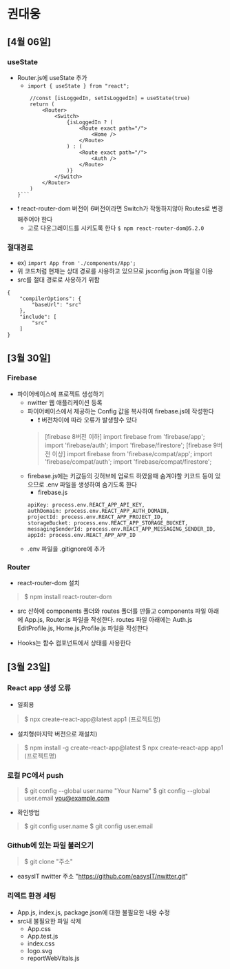 # 권대웅
## [4월 06일]

### useState
- Router.js에 useState 추가
    - ```import { useState } from "react";```
    ```const AppRouter = ({ isLoggedIn }) => {
        //const [isLoggedIn, setIsLoggedIn] = useState(true)
        return (
            <Router>
                <Switch>
                    {isLoggedIn ? (
                        <Route exact path="/">
                            <Home />
                        </Route>
                    ) : (
                        <Route exact path="/">
                            <Auth />
                        </Route>
                    )}
                </Switch>
            </Router>
        )
    }```
- :exclamation: react-router-dom 버전이 6버전이라면 Switch가 작동하지않아 Routes로 변경해주어야 한다 
    - 고로 다운그레이드를 시키도록 한다 
    ```$ npm react-router-dom@5.2.0```
### 절대경로
- ex) ```import App from './components/App';```
- 위 코드처럼 현재는 상대 경로를 사용하고 있으므로 jsconfig.json 파일을 이용
- src를 절대 경로로 사용하기 위함 
```
{
    "compilerOptions": {
        "baseUrl": "src"
    },
    "include": [
        "src"
    ]
}
```
## [3월 30일]

### Firebase
- 파이어베이스에 프로젝트 생성하기 
    - nwitter 웹 애플리케이션 등록
    - 파이어베이스에서 제공하는 Config 값을 복사하여 firebase.js에 작성한다
        - :exclamation: 버전차이에 따라 오류가 발생할수 있다
        > [firebase 8버전 이하]
        > import firebase from 'firebase/app';
        > import 'firebase/auth';
        > import 'firebase/firestore';
        > [firebase 9버전 이상]
        > import firebase from 'firebase/compat/app';
        > import 'firebase/compat/auth';
        > import 'firebase/compat/firestore';
    - firebase.js에는 키값등의 깃허브에 업로드 하였을때 숨겨야할 키코드 등이 있으므로 .env 파일을 생성하여 숨기도록 한다
        - firebase.js
        ```
        apiKey: process.env.REACT_APP_API_KEY,
        authDomain: process.env.REACT_APP_AUTH_DOMAIN,
        projectId: process.env.REACT_APP_PROJECT_ID,
        storageBucket: process.env.REACT_APP_STORAGE_BUCKET,
        messagingSenderId: process.env.REACT_APP_MESSAGING_SENDER_ID,
        appId: process.env.REACT_APP_APP_ID
        ```
    - .env 파일을 .gitignore에 추가
### Router
- react-router-dom 설치 
> $ npm install react-router-dom
- src 산하에 components 폴더와 routes 폴더를 만들고 components 파일 아래에 App.js, Router.js 파일을 작성한다. routes 파일 아래에는 Auth.js EditProfile.js, Home.js,Profile.js 파일을 작성한다

- Hooks는 함수 컴포넌트에서 상태를 사용한다

## [3월 23일]

### React app 생성 오류 
- 일회용
> $ npx create-react-app@latest app1 (프로젝트명)
- 설치형(마지막 버전으로 재설치)
> $ npm install -g create-react-app@latest
> $ npx create-react-app app1 (프로젝트명)
### 로컬 PC에서 push 
> $ git config --global user.name "Your Name"
> $ git config --global user.email you@example.com
- 확인방법
> $ git config user.name
> $ git config user.email
### Github에 있는 파일 불러오기
> $ git clone "주소" 
- easysIT nwitter 주소 "https://github.com/easysIT/nwitter.git"
### 리엑트 환경 세팅 
- App.js, index.js, package.json에 대한 불필요한 내용 수정
- src내 불필요한 파일 삭제 
    - App.css
    - App.test.js
    - index.css
    - logo.svg
    - reportWebVitals.js


